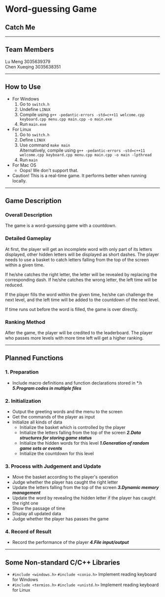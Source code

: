 # Word-guessing Game

## Catch Me
***
## Team Members
Lu Meng             3035639379<br />
Chen Xueqing        3035638351
***
## How to Use
- For Windows
   1. Go to `switch.h`
   2. Undefine `LINUX`
   3. Compile using `g++ -pedantic-errors -std=c++11 welcome.cpp keyboard.cpp menu.cpp main.cpp -o main.exe`
   4. Run `main.exe`
- For Linux
   1. Go to `switch.h`
   2. Define `LINUX`
   3. Use command `make main`<br />Alternatively, compile using `g++ -pedantic-errors -std=c++11 welcome.cpp keyboard.cpp menu.cpp main.cpp -o main -lpthread`
   4. Run `main`
- For Mac OS
   - Oops! We don't support that. 
- Caution! This is a real-time game. It performs better when running locally. 
***
## Game Description
### Overall Description
The game is a word-guessing game with a countdown. 
### Detailed Gameplay
At first, the player will get an incomplete word with only part of its letters displayed, other hidden letters will be displayed as short dashes. The player needs to use a basket to catch letters falling from the top of the screen within a given time. 

If he/she catches the right letter, the letter will be revealed by replacing the corresponding dash. If he/she catches the wrong letter, the left time will be reduced. 

If the player fills the word within the given time, he/she can challenge the next level, and the left time will be added to the countdown of the next level. 

If time runs out before the word is filled, the game is over directly. 
### Ranking Method
After the game, the player will be credited to the leaderboard. The player who passes more levels with more time left will get a higher ranking.
***
## Planned Functions
### 1. Preparation
- Include macro definitions and function declarations stored in *.h ***5.Program codes in multiple files*** 

### 2. Initialization
- Output the greeting words and the menu to the screen
- Get the commands of the player as input
- Initialize all kinds of data
   - Initialize the basket which is controlled by the player
   - Initialize the letters falling from the top of the screen ***2.Data structures for storing game status***
   - Initialize the hidden words for this level ***1.Generation of random game sets or events***
   - Initialize the countdown for this level

### 3. Process with Judgement and Update
- Move the basket according to the player's operation
- Judge whether the player has caught the right letter
- Update the letters falling from the top of the screen ***3.Dynamic memory management***
- Update the word by revealing the hidden letter if the player has caught the right one
- Show the passage of time
- Display all updated data
- Judge whether the player has passes the game

### 4. Record of Result
- Record the performance of the player ***4.File input/output***

***

## Some Non-standard C/C++ Libraries
- `#include <windows.h>` `#include <conio.h>` Implement reading keyboard for Windows
- `#include <termios.h>` `#include <unistd.h>` Implement reading keyboard for Linux
